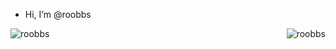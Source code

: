 - Hi, I’m @roobbs
<p><img align="left" src="https://github-readme-stats.vercel.app/api/top-langs?username=roobbs&show_icons=true&locale=en&layout=compact" alt="roobbs" /></p>
<p><img  align="right" src="https://github-readme-stats.vercel.app/api?username=roobbs&show_icons=true&locale=en" alt="roobbs" /></p>
